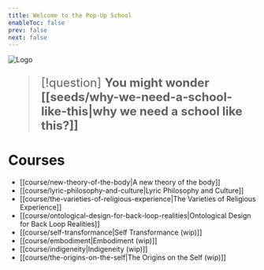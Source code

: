 ```yaml
---
title: Welcome to the Pop-Up School
enableToc: false
prev: false
next: false
---
```


<img src="/static/logo.webp" alt="Logo" />

<div style="font-size: 1.5rem">

> [!question] **You might wonder [[seeds/why-we-need-a-school-like-this|why we need a school like this?]]**

</div>

# Courses

- [[course/new-theory-of-the-body|A new theory of the body]]
- [[course/lyric-philosophy-and-culture|Lyric Philosophy and Culture]]
- [[course/the-varieties-of-religious-experience|The Varieties of Religious Experience]]
- [[course/ontological-design-for-back-loop-realities|Ontological Design for Back Loop Realities]]
- [[course/self-transformance|Self Transformance (wip)]]
- [[course/embodiment|Embodiment (wip)]]
- [[course/indigeneity|Indigeneity (wip)]]
- [[course/the-origins-on-the-self|The Origins on the Self (wip)]]
